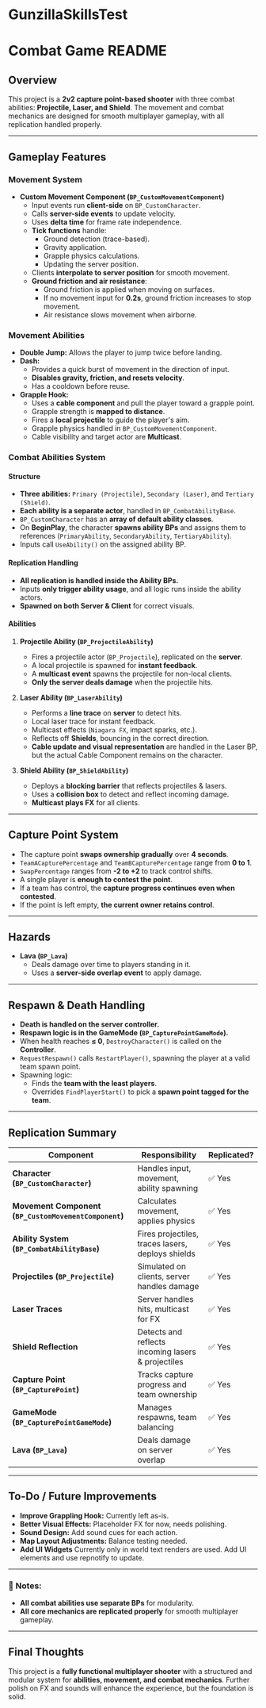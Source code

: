 # GunzillaSkillsTest
 
# Combat Game README

## Overview
This project is a **2v2 capture point-based shooter** with three combat abilities: **Projectile, Laser, and Shield**. The movement and combat mechanics are designed for smooth multiplayer gameplay, with all replication handled properly.

---

## **Gameplay Features**
### **Movement System**
- **Custom Movement Component (`BP_CustomMovementComponent`)**
  - Input events run **client-side** on `BP_CustomCharacter`.
  - Calls **server-side events** to update velocity.
  - Uses **delta time** for frame rate independence.
  - **Tick functions** handle:
    - Ground detection (trace-based).
    - Gravity application.
    - Grapple physics calculations.
    - Updating the server position.
  - Clients **interpolate to server position** for smooth movement.
  - **Ground friction and air resistance**:
    - Ground friction is applied when moving on surfaces.
    - If no movement input for **0.2s**, ground friction increases to stop movement.
    - Air resistance slows movement when airborne.

### **Movement Abilities**
- **Double Jump:** Allows the player to jump twice before landing.
- **Dash:**
  - Provides a quick burst of movement in the direction of input.
  - **Disables gravity, friction, and resets velocity**.
  - Has a cooldown before reuse.
- **Grapple Hook:**
  - Uses a **cable component** and pull the player toward a grapple point.
  - Grapple strength is **mapped to distance**.
  - Fires a **local projectile** to guide the player's aim.
  - Grapple physics handled in `BP_CustomMovementComponent`.
  - Cable visibility and target actor are **Multicast**.

### **Combat Abilities System**
#### **Structure**
- **Three abilities:** `Primary (Projectile)`, `Secondary (Laser)`, and `Tertiary (Shield)`.
- **Each ability is a separate actor**, handled in `BP_CombatAbilityBase`.
- `BP_CustomCharacter` has an **array of default ability classes**.
- On **BeginPlay**, the character **spawns ability BPs** and assigns them to references (`PrimaryAbility`, `SecondaryAbility`, `TertiaryAbility`).
- Inputs call `UseAbility()` on the assigned ability BP.

#### **Replication Handling**
- **All replication is handled inside the Ability BPs.**
- Inputs **only trigger ability usage**, and all logic runs inside the ability actors.
- **Spawned on both Server & Client** for correct visuals.

#### **Abilities**
1. **Projectile Ability (`BP_ProjectileAbility`)**
   - Fires a projectile actor (`BP_Projectile`), replicated on the **server**.
   - A local projectile is spawned for **instant feedback**.
   - A **multicast event** spawns the projectile for non-local clients.
   - **Only the server deals damage** when the projectile hits.

2. **Laser Ability (`BP_LaserAbility`)**
   - Performs a **line trace** on **server** to detect hits.
   - Local laser trace for instant feedback.
   - Multicast effects (`Niagara FX`, impact sparks, etc.).
   - Reflects off **Shields**, bouncing in the correct direction.
   - **Cable update and visual representation** are handled in the Laser BP, but the actual Cable Component remains on the character.

3. **Shield Ability (`BP_ShieldAbility`)**
   - Deploys a **blocking barrier** that reflects projectiles & lasers.
   - Uses a **collision box** to detect and reflect incoming damage.
   - **Multicast plays FX** for all clients.

---

## **Capture Point System**
- The capture point **swaps ownership gradually** over **4 seconds**.
- `TeamACapturePercentage` and `TeamBCapturePercentage` range from **0 to 1**.
- `SwapPercentage` ranges from **-2 to +2** to track control shifts.
- A single player is **enough to contest the point**.
- If a team has control, the **capture progress continues even when contested**.
- If the point is left empty, **the current owner retains control**.

---

## **Hazards**
- **Lava (`BP_Lava`)**
  - Deals damage over time to players standing in it.
  - Uses a **server-side overlap event** to apply damage.

---

## **Respawn & Death Handling**
- **Death is handled on the server controller.**
- **Respawn logic is in the GameMode (`BP_CapturePointGameMode`).**
- When health reaches **≤ 0**, `DestroyCharacter()` is called on the **Controller**.
- `RequestRespawn()` calls `RestartPlayer()`, spawning the player at a valid team spawn point.
- Spawning logic:
  - Finds the **team with the least players**.
  - Overrides `FindPlayerStart()` to pick a **spawn point tagged for the team**.

---

## **Replication Summary**
| Component           | Responsibility                                   | Replicated? |
|--------------------|----------------------------------------------|-------------|
| **Character (`BP_CustomCharacter`)** | Handles input, movement, ability spawning | ✅ Yes |
| **Movement Component (`BP_CustomMovementComponent`)** | Calculates movement, applies physics | ✅ Yes |
| **Ability System (`BP_CombatAbilityBase`)** | Fires projectiles, traces lasers, deploys shields | ✅ Yes |
| **Projectiles (`BP_Projectile`)** | Simulated on clients, server handles damage | ✅ Yes |
| **Laser Traces** | Server handles hits, multicast for FX | ✅ Yes |
| **Shield Reflection** | Detects and reflects incoming lasers & projectiles | ✅ Yes |
| **Capture Point (`BP_CapturePoint`)** | Tracks capture progress and team ownership | ✅ Yes |
| **GameMode (`BP_CapturePointGameMode`)** | Manages respawns, team balancing | ✅ Yes |
| **Lava (`BP_Lava`)** | Deals damage on server overlap | ✅ Yes |

---

## **To-Do / Future Improvements**
- **Improve Grappling Hook:** Currently left as-is.
- **Better Visual Effects:** Placeholder FX for now, needs polishing.
- **Sound Design:** Add sound cues for each action.
- **Map Layout Adjustments:** Balance testing needed.
- **Add UI Widgets** Currently only in world text renders are used. Add UI elements and use repnotify to update.

---
### **📌 Notes:**
- **All combat abilities use separate BPs** for modularity.
- **All core mechanics are replicated properly** for smooth multiplayer gameplay.

---
## **Final Thoughts**
This project is a **fully functional multiplayer shooter** with a structured and modular system for **abilities, movement, and combat mechanics**. Further polish on FX and sounds will enhance the experience, but the foundation is solid.

